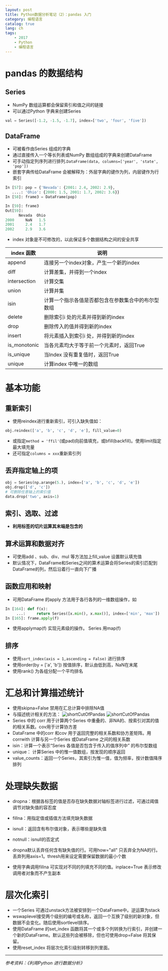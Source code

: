 ```yaml
---
layout: post
title: Python数据分析笔记（2）：pandas 入门
category: 编程语言
catalog: true
lang: ch
tags: 
    - 2017
    - Python
    - 编程语言
---
```


# pandas 的数据结构
## Series
* NumPy 数组运算都会保留索引和值之间的链接
* 可以通过Python 字典来创建Series
```python
val = Series([-1.2, -1.5, -1.7], index=['two', 'four', 'five'])
```

## DataFrame
* 可被看作由Series 组成的字典
* 通过直接传入一个等长列表或NumPy 数组组成的字典来创建DataFrame
* 可手动指定列序列进行排列.``` DataFrame(data, columns=['year', 'state', 'pop']) ```
* 嵌套字典传给DataFrame 会被解释为：外层字典的键作为列，内层键作为行索引   

```python
In [57]: pop = {'Nevada': {2001: 2.4, 2002: 2.9},
   ....: 'Ohio': {2000: 1.5, 2001: 1.7, 2002: 3.6}}
In [58]: frame3 = DataFrame(pop)

In [59]: frame3
Out[59]:
      Nevada  Ohio
2000     NaN   1.5
2001     2.4   1.7
2002     2.9   3.6
```
* index 对象是不可修改的，以此保证多个数据结构之间的安全共享

index 函数|说明
---|---
append|连接另一个index对象，产生一个新的index
diff|计算差集，并得到一个index
intersection|计算交集
union|计算并集
isin|计算一个指示各值是否都包含在参数集合中的布尔型数组
delete|删除索引i 处的元素并得到新的index
drop|删除传入的值并得到新的index
insert|将元素插入到索引i 处，并得到新的index
is_monotonic|当各元素均大于等于前一个元素时，返回True
is_unique|当Index 没有重复值时，返回True
unique|计算index 中唯一的数组

# 基本功能
## 重新索引
* 使用reindex进行重新索引，可引入缺失值如：
```python
obj.reindex(['a', 'b', 'c', 'd', 'e'], fill_value=0)
```
* 或指定```method = 'ffil'```(或pad)向前值填充，或bfill(backfill)。使用limit指定最大填充量
* 还可指定```columns = xxx```重新索引列

## 丢弃指定轴上的项
```python
obj = Series(np.arange(5.), index=['a', 'b', 'c', 'd', 'e'])
obj.drop(['d', 'c'])
# 可删除任意轴上的索引值
data.drop('two', axis=1)
```

## 索引、选取、过滤
* **利用标签的切片运算其末端是包含的**

## 算术运算和数据对齐
* 可使用add 、sub、div、mul 等方法加上fill_value 设置默认填充值
* 默认情况下，DataFrame和Series之间的算术运算会将Series的索引匹配到DataFrame的列，然后沿着行一直向下广播

## 函数应用和映射
* 可用DataFrame 的apply 方法用于各行各列的一维数组操作，如
```python
In [164]: def f(x):
     ...:     return Series([x.min(), x.max()], index=['min', 'max'])
In [165]: frame.apply(f)
```
* 使用applymap(f) 实现元素级的操作。 Series 用map(f)

## 排序
* 使用```sort_index(axis = 1,ascending = False)``` 进行排序
* 使用order(by = ['a', 'b']) 按值排序，默认由低到高，NaN在末尾
* 使用rank() 为各组分配一个平均排名

# 汇总和计算描述统计
* 使用skipna=False 禁用在汇总计算中排除NA值
* 与描述统计相关的方法：
![shortCutOfPandas](https://raw.githubusercontent.com/Donche/Donche.github.io/master/_posts/Python/SC_2_1.jpg)
![shortCutOfPandas](https://raw.githubusercontent.com/Donche/Donche.github.io/master/_posts/Python/SC_2_2.jpg)
* Series 中的 corr 用于计算两个Series 中重叠的、非NA的、按索引对其的值的相关系数。cov用于计算协方差
* DataFrame 中的corr 和cov 用于返回完整的相关系数和协方差矩阵。用corrwith 计算与另一个Series 或DataFrame 之间的相关系数
* isin：计算一个表示“Series 各值是否包含于传入的值序列中” 的布尔型数组
* unique： 计算Series 中的惟一值数组，按发现的顺序返回
* value_counts：返回一个Series，其索引为惟一值，值为频率，按计数值降序排列

# 处理缺失数据
* dropna：根据各标签的值是否存在缺失数据对轴标签进行过滤，可通过阈值调节对缺失值的容忍度
* fillna：用指定值或插值方法填充缺失数据
* isnull：返回含有布尔值对象，表示哪些是缺失值
* notnull：isnull的否定式

* dropna默认丢弃任何含有缺失值的行。可用how="all" 只丢弃全为NA的行。丢弃列用axis=1。thresh用来设定需要保留数据的最小个数
* 使用字典调用fillna 可实现对不同的列填充不同的值。inplace=True 表示修改调用者对象而不产生副本

# 层次化索引
* 一个Series 可通过unstack方法被安排到一个DataFrame中。逆运算为stack
* wswaplevel接受两个级别的编号或名称，返回一个互换了级别的新对象，但数据不会变化。随后使用sortlevel排序。
* 使用DataFrame 的set_index 函数将其一个或多个列转换为行索引，并创建一个新的DataFrame。默认这些列会被移除，但也可使用drop=False 将其保留。
* 使用reset_index 将层次化索引级别转移到列里面。

---
*参考资料：《利用Python 进行数据分析》*
